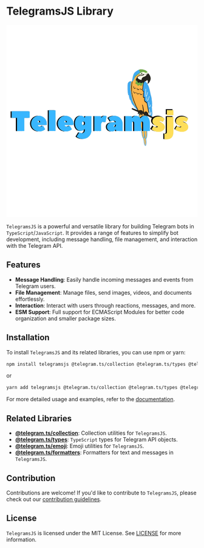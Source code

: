 # TelegramsJS Library

![TelegramJS Logo](./public/telegramsjs.png)

`TelegramsJS` is a powerful and versatile library for building Telegram bots in `TypeScript`/`JavaScript`. It provides a range of features to simplify bot development, including message handling, file management, and interaction with the Telegram API.

## Features

- **Message Handling**: Easily handle incoming messages and events from Telegram users.
- **File Management**: Manage files, send images, videos, and documents effortlessly.
- **Interaction**: Interact with users through reactions, messages, and more.
- **ESM Support**: Full support for ECMAScript Modules for better code organization and smaller package sizes.

## Installation

To install `TelegramsJS` and its related libraries, you can use npm or yarn:

```bash
npm install telegramsjs @telegram.ts/collection @telegram.ts/types @telegram.ts/emoji @telegram.ts/formatters
```

or

```bash
yarn add telegramsjs @telegram.ts/collection @telegram.ts/types @telegram.ts/emoji @telegram.ts/formatters
```

For more detailed usage and examples, refer to the [documentation](#).

## Related Libraries

- **[@telegram.ts/collection](https://github.com/telegramsjs/collection)**: Collection utilities for `TelegramsJS`.
- **[@telegram.ts/types](https://github.com/telegramsjs/types)**: `TypeScript` types for Telegram API objects.
- **[@telegram.ts/emoji](https://github.com/telegramsjs/emoji)**: Emoji utilities for `TelegramsJS`.
- **[@telegram.ts/formatters](https://github.com/telegramsjs/formatters)**: Formatters for text and messages in `TelegramsJS`.

## Contribution

Contributions are welcome! If you'd like to contribute to `TelegramsJS`, please check out our [contribution guidelines](CONTRIBUTING.md).

## License

`TelegramsJS` is licensed under the MIT License. See [LICENSE](LICENSE) for more information.

